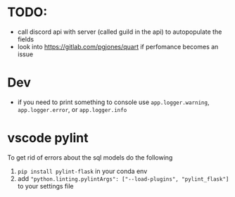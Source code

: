 

# TODO:
- call discord api with server (called guild in the api) to autopopulate the fields
- look into https://gitlab.com/pgjones/quart if perfomance becomes an issue

# Dev
- if you need to print something to console use `app.logger.warning`, `app.logger.error`, or `app.logger.info`

# vscode pylint
To get rid of errors about the sql models do the following
1. `pip install pylint-flask` in your conda env
2. add `"python.linting.pylintArgs": ["--load-plugins", "pylint_flask"]` to your settings file